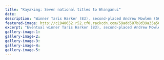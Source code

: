 ```yaml
---
title: "Kayaking: Seven national titles to Whanganui"
date: 
description: "Winner Taris Harker (83), second-placed Andrew Mowlem (56) & bronze medallist Whanganui paddler & former WHS student Toby Brooke in fierce comp throughout the national open men's 10km."
featured-image: http://c1940652.r52.cf0.rackcdn.com/59add587b8d39a35a50005f8/Toby-Brooke-10km-rotorua-chron-23-Aug.jpg
excerpt: "Eventual winner Taris Harker (83), second-placed Andrew Mowlem (56) and bronze medallist Whanganui paddler and former WHS student Toby Brooke in fierce competition throughout the national open men's 10km championship."
gallery-image-1: 
gallery-image-2: 
gallery-image-3: 
gallery-image-4: 
gallery-image-5: 
---
```


